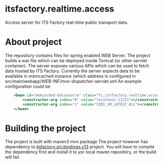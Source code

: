itsfactory.realtime.access
===============

Access server for ITS Factory real-time public transport data. 

# About project
The repository contains files for spring enabled WEB Server. The project builds a war file which can be deployed inside Tomcat (or other servlet container). The server exposes various APIs which can be used to fetch data hosted by ITS Factory. Currently the server expects data to be available in memcached instance (which address is configured in 
    src/main/webapp/WEB-INF/mvc-dispatcher-servlet.xml
An example configuration could be
```xml
	<bean id="memcached-datasource" class="fi.itsfactory.realtime.access.MemcachedDatasource" scope="prototype">
		<constructor-arg index="0" value="localhost:11211"></constructor-arg>
		<constructor-arg index="1" value="SIRI_VM_LATEST_ALL"></constructor-arg>
	</bean>
```
# Building the project
The project is built with maven3
    mvn package
The project however has dependency to [itsfactory.siri.bindings.v13](https://github.com/ITSFactory/itsfactory.siri.bindings.v13) project. You will have to compile the dependency first and install it to yor local maven repository, or the build will fail.

